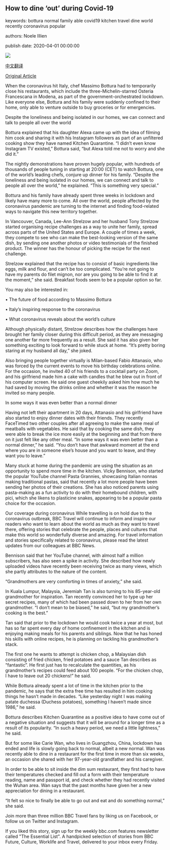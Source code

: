 ## How to dine ‘out’ during Covid-19

keywords: bottura normal family able covid19 kitchen travel dine world recently coronavirus popular

authors: Noele Illien

publish date: 2020-04-01 00:00:00

![](https://ichef.bbci.co.uk/wwfeatures/live/624_351/images/live/p0/88/5x/p0885xyy.jpg)

[中文翻译](How%20to%20dine%20%E2%80%98out%E2%80%99%20during%20Covid-19_zh.md)

[Original Article](https://www.bbc.com/travel/story/20200401-covid-19-how-to-eat-out-during-coronavirus)

When the coronavirus hit Italy, chef Massimo Bottura had to temporarily close his restaurants, which include the three-Michelin-starred Osteria Francescana in Modena, as part of the government-orchestrated lockdown. Like everyone else, Bottura and his family were suddenly confined to their home, only able to venture outside to buy groceries or for emergencies.

Despite the loneliness and being isolated in our homes, we can connect and talk to people all over the world

Bottura explained that his daughter Alexa came up with the idea of filming him cook and sharing it with his Instagram followers as part of an unfiltered cooking show they have named Kitchen Quarantine. “I didn’t even know Instagram TV existed,” Bottura said, “but Alexa told me not to worry and she did it.”

The nightly demonstrations have proven hugely popular, with hundreds of thousands of people tuning in starting at 20:00 (CET) to watch Bottura, one of the world’s leading chefs, conjure up dinner for his family. “Despite the loneliness and being isolated in our homes, we can connect and talk to people all over the world,” he explained. “This is something very special.”

Bottura and his family have already spent three weeks in lockdown and likely have many more to come. All over the world, people affected by the coronavirus pandemic are turning to the internet and finding food-related ways to navigate this new territory together.

In Vancouver, Canada, Lee-Ann Strelzow and her husband Tony Strelzow started organising recipe challenges as a way to unite her family, spread across parts of the United States and Europe. A couple of times a week, they compete to see who can make the best-looking version of the same dish, by sending one another photos or video testimonials of the finished product. The winner has the honour of picking the recipe for the next challenge.

Strelzow explained that the recipe has to consist of basic ingredients like eggs, milk and flour, and can’t be too complicated. “You’re not going to have my parents do filet mignon, nor are you going to be able to find it at the moment,” she said. Breakfast foods seem to be a popular option so far.

You may also be interested in:

• The future of food according to Massimo Bottura

• Italy’s inspiring response to the coronavirus

• What coronavirus reveals about the world’s culture

Although physically distant, Strelzow describes how the challenges have brought her family closer during this difficult period, as they are messaging one another far more frequently as a result. She said it has also given her something exciting to look forward to while stuck at home. “It’s pretty boring staring at my husband all day,” she joked.

Also bringing people together virtually is Milan-based Fabio Attanasio, who was forced by the current events to move his birthday celebrations online. For the occasion, he invited 40 of his friends to a cocktail party on Zoom, and his girlfriend made him a cake with candles that he blew out in front of his computer screen. He said one guest cheekily asked him how much he had saved by moving the drinks online and whether it was the reason he invited so many people.

In some ways it was even better than a normal dinner

Having not left their apartment in 20 days, Attanasio and his girlfriend have also started to enjoy dinner dates with their friends. They recently FaceTimed two other couples after all agreeing to make the same meal of meatballs with vegetables. He said that by cooking the same dish, they were able to break the ice more easily at the beginning and that from there on it just felt like any other meal. “In some ways it was even better than a normal dinner,” he said. “You don’t have that awkward moment at the end where you are in someone else’s house and you want to leave, and they want you to leave.”

Many stuck at home during the pandemic are using the situation as an opportunity to spend more time in the kitchen. Vicky Bennison, who started the popular YouTube channel Pasta Grannies, showcasing Italian nonnas making traditional pastas, said that recently a lot more people have been sending her photos of their creations. She has also noticed parents using pasta-making as a fun activity to do with their homebound children, with pici, which she likens to plasticine snakes, appearing to be a popular pasta choice for the occasion.

Our coverage during coronavirus While travelling is on hold due to the coronavirus outbreak, BBC Travel will continue to inform and inspire our readers who want to learn about the world as much as they want to travel there, offering stories that celebrate the people, places and cultures that make this world so wonderfully diverse and amazing. For travel information and stories specifically related to coronavirus, please read the latest updates from our colleagues at BBC News.

Bennison said that her YouTube channel, with almost half a million subscribers, has also seen a spike in activity. She described how newly uploaded videos have recently been receiving twice as many views, which she partly attributes to the nature of the content.

“Grandmothers are very comforting in times of anxiety,” she said.

In Kuala Lumpur, Malaysia, Jeremiah Tan is also turning to his 85-year-old grandmother for inspiration. Tan recently convinced her to type up her secret recipes, many of which had been passed down to her from her own grandmother. “I don’t mean to be biased,” he said, “but my grandmother’s cooking is the best.”

Tan said that prior to the lockdown he would cook twice a year at most, but has so far spent every day of home confinement in the kitchen and is enjoying making meals for his parents and siblings. Now that he has honed his skills with online recipes, he is planning on tackling his grandmother’s stack.

The first one he wants to attempt is chicken chop, a Malaysian dish consisting of fried chicken, fried potatoes and a sauce Tan describes as “fantastic”. He first just has to recalculate the quantities, as his grandmother’s recipes could feed about 100 people. “For the chicken chop, I have to leave out 20 chickens\!” he said.

While Bottura already spent a lot of time in the kitchen prior to the pandemic, he says that the extra free time has resulted in him cooking things he hasn’t made in decades. “Like yesterday night I was making patate duchessa (Duchess potatoes), something I haven’t made since 1986,” he said.

Bottura describes Kitchen Quarantine as a positive idea to have come out of a negative situation and suggests that it will be around for a longer time as a result of its popularity. “In such a heavy period, we need a little lightness,” he said.

But for some like Carie Wan, who lives in Guangzhou, China, lockdown has ended and life is slowly going back to normal, albeit a new normal. Wan was recently able to dine in a restaurant for the first time in more than six weeks, an occasion she shared with her 97-year-old grandfather and his caregiver.

In order to be able to sit inside the dim sum restaurant, they first had to have their temperatures checked and fill out a form with their temperature reading, name and passport id, and check whether they had recently visited the Wuhan area. Wan says that the past months have given her a new appreciation for dining in a restaurant.

“It felt so nice to finally be able to go out and eat and do something normal,” she said.

Join more than three million BBC Travel fans by liking us on Facebook, or follow us on Twitter and Instagram.

If you liked this story, sign up for the weekly bbc.com features newsletter called "The Essential List". A handpicked selection of stories from BBC Future, Culture, Worklife and Travel, delivered to your inbox every Friday.